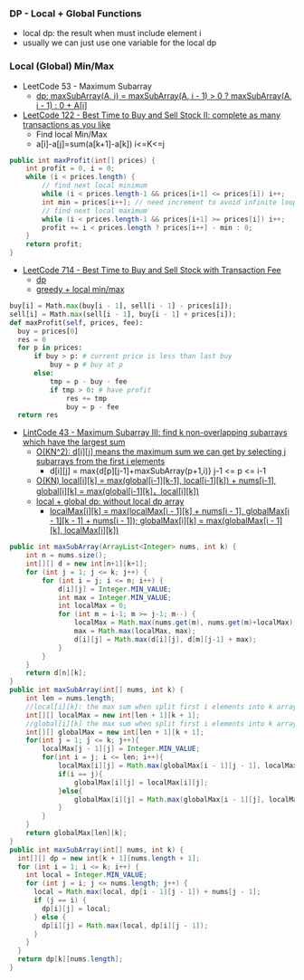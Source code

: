 ### DP - Local + Global Functions
- local dp: the result when must include element i
- usually we can just use one variable for the local dp

### Local (Global) Min/Max
- LeetCode 53 - Maximum Subarray
  - [dp: maxSubArray(A, i) = maxSubArray(A, i - 1) > 0 ? maxSubArray(A, i - 1) : 0 + A[i]](https://leetcode.com/problems/maximum-subarray/discuss/20193/dp-solution-some-thoughts)
- [LeetCode 122 - Best Time to Buy and Sell Stock II: complete as many transactions as you like](https://leetcode.com/articles/best-time-to-buy-and-sell-stock-ii/)
  - Find local Min/Max
  - a[i]-a[j]=sum(a[k+1]-a[k]) i<=K<=j
```java
public int maxProfit(int[] prices) {
    int profit = 0, i = 0;
    while (i < prices.length) {
        // find next local minimum
        while (i < prices.length-1 && prices[i+1] <= prices[i]) i++;
        int min = prices[i++]; // need increment to avoid infinite loop for "[1]"
        // find next local maximum
        while (i < prices.length-1 && prices[i+1] >= prices[i]) i++;
        profit += i < prices.length ? prices[i++] - min : 0;
    }
    return profit;
}
```
- [LeetCode 714 - Best Time to Buy and Sell Stock with Transaction Fee](https://leetcode.com/problems/best-time-to-buy-and-sell-stock-with-transaction-fee/discuss/116117/Python-greedy-solution-with-a-little-trick-(beats-98)-O(n)-time-O(1)-space)
  - [dp](https://leetcode.com/problems/best-time-to-buy-and-sell-stock-with-transaction-fee/discuss/108871/2-solutions-2-states-DP-solutions-clear-explanation!)
  - [greedy + local min/max](https://leetcode.com/problems/best-time-to-buy-and-sell-stock-with-transaction-fee/discuss/116117/Python-greedy-solution-with-a-little-trick-(beats-98)-O(n)-time-O(1)-space)
```python
buy[i] = Math.max(buy[i - 1], sell[i - 1] - prices[i]);
sell[i] = Math.max(sell[i - 1], buy[i - 1] + prices[i]);
def maxProfit(self, prices, fee):
  buy = prices[0]
  res = 0
  for p in prices:
      if buy > p: # current price is less than last buy
          buy = p # buy at p
      else:
          tmp = p - buy - fee
          if tmp > 0: # have profit
              res += tmp
              buy = p - fee 
  return res
```

- [LintCode 43 - Maximum Subarray III: find k non-overlapping subarrays which have the largest sum](https://www.jiuzhang.com/solution/maximum-subarray-iii/)
  - [O(KN^2): d[i][j] means the maximum sum we can get by selecting j subarrays from the first i elements](https://wxx5433.gitbooks.io/interview-preparation/content/part_ii_leetcode_lintcode/dp/maximum_subarray_iii.html)
    - d[i][j] = max{d[p][j-1]+maxSubArray(p+1,i)} j-1 <= p <= i-1
  - [O(KN) local[i][k] = max(global[i-1][k-1], local[i-1][k]) + nums[i-1], global[i][k] = max(global[i-1][k]，local[i][k])](https://zhengyang2015.gitbooks.io/lintcode/maximum_subarray_iii_43.html)
  - [local + global dp: without local dp array](https://blog.csdn.net/gqk289/article/details/70146480)
    - [localMax[i][k] = max(localMax[i - 1][k] + nums[i - 1], globalMax[i - 1][k - 1] + nums[i - 1]); globalMax[i][k] = max(globalMax[i - 1][k], localMax[i][k])](http://hehejun.blogspot.com/2015/01/lintcodemaximum-subarray-iii.html)
<!-- 
https://zhengyang2015.gitbooks.io/lintcode/maximum_subarray_iii_43.html
local[i][k]表示前i个元素取k个子数组并且必须包含第i个元素的最大和。
global[i][k]表示前i个元素取k个子数组不一定包含第i个元素的最大和。
local[i][k]的状态函数： max(global[i-1][k-1], local[i-1][k]) + nums[i-1]
有两种情况，第一种是第i个元素自己组成一个子数组，则要在前i－1个元素中找k－1个子数组，第二种情况是第i个元素属于前一个元素的子数组，因此要在i－1个元素中找k个子数组（并且必须包含第i－1个元素，这样第i个元素才能合并到最后一个子数组中），取两种情况里面大的那个.

global[i][k]的状态函数：
max(global[i-1][k]，local[i][k])
有两种情况，第一种是不包含第i个元素，所以要在前i－1个元素中找k个子数组，第二种情况为包含第i个元素，在i个元素中找k个子数组且必须包含第i个元素，取两种情况里面大的那个
 -->

```java
public int maxSubArray(ArrayList<Integer> nums, int k) {  
    int n = nums.size();  
    int[][] d = new int[n+1][k+1];  
    for (int j = 1; j <= k; j++) {  
        for (int i = j; i <= n; i++) {  
            d[i][j] = Integer.MIN_VALUE;  
            int max = Integer.MIN_VALUE;  
            int localMax = 0;  
            for (int m = i-1; m >= j-1; m--) {  
                localMax = Math.max(nums.get(m), nums.get(m)+localMax);  
                max = Math.max(localMax, max);  
                d[i][j] = Math.max(d[i][j], d[m][j-1] + max);  
            }  
        }  
    }  
    return d[n][k];  
}
public int maxSubArray(int[] nums, int k) {
    int len = nums.length;
    //local[i][k]: the max sum when split first i elements into k arrays and must include ith element
    int[][] localMax = new int[len + 1][k + 1];
    //global[i][k] the max sum when split first i elements into k arrays    
    int[][] globalMax = new int[len + 1][k + 1];
    for(int j = 1; j <= k; j++){
        localMax[j - 1][j] = Integer.MIN_VALUE;
        for(int i = j; i <= len; i++){
            localMax[i][j] = Math.max(globalMax[i - 1][j - 1], localMax[i - 1][j]) + nums[i - 1];
            if(i == j){
                globalMax[i][j] = localMax[i][j];
            }else{
                globalMax[i][j] = Math.max(globalMax[i - 1][j], localMax[i][j]);
            }
        }
    }
    return globalMax[len][k];
}
public int maxSubArray(int[] nums, int k) {
  int[][] dp = new int[k + 1][nums.length + 1];
  for (int i = 1; i <= k; i++) {
    int local = Integer.MIN_VALUE;
    for (int j = i; j <= nums.length; j++) {
      local = Math.max(local, dp[i - 1][j - 1]) + nums[j - 1];
      if (j == i) {
        dp[i][j] = local;
      } else {
        dp[i][j] = Math.max(local, dp[i][j - 1]);
      }
    }
  }
  return dp[k][nums.length];
}
```